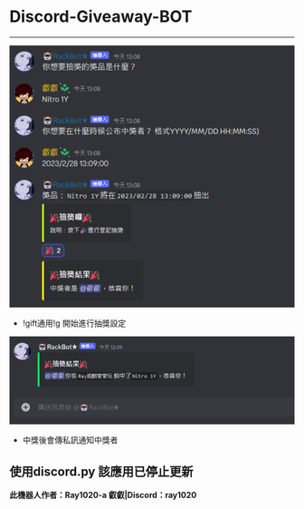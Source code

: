# Discord-Giveaway-BOT
---

![image](https://github.com/Ray1020-a/Discord-Giveaway-BOT/blob/main/img/1.png)
- !gift通用!g 開始進行抽獎設定

![image](https://github.com/Ray1020-a/Discord-Giveaway-BOT/blob/main/img/2.png)
- 中獎後會傳私訊通知中獎者

## 使用discord.py 該應用已停止更新

**此機器人作者：Ray1020-a 叡叡|Discord：ray1020**
